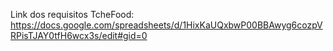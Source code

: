 Link dos requisitos TcheFood:
https://docs.google.com/spreadsheets/d/1HixKaUQxbwP00BBAwyg6cozpVRPisTJAY0tfH6wcx3s/edit#gid=0
